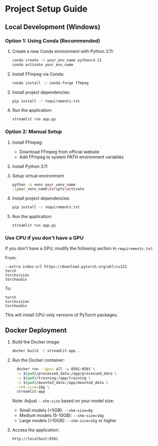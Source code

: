 # Project Setup Guide

## Local Development (Windows)

### Option 1: Using Conda (Recommended)

1. Create a new Conda environment with Python 3.11:
   ```bash
   conda create -n your_env_name python=3.11
   conda activate your_env_name
   ```

2. Install FFmpeg via Conda:
   ```bash
   conda install -c conda-forge ffmpeg
   ```

3. Install project dependencies:
   ```bash
   pip install -r requirements.txt
   ```

4. Run the application:
   ```bash
   streamlit run app.py
   ```

### Option 2: Manual Setup

1. Install FFmpeg:
   - Download FFmpeg from official website
   - Add FFmpeg to system PATH environment variables

2. Install Python 3.11

3. Setup virtual environment
   ```bash
   python -m venv your_venv_name
   .\your_venv_name\Scripts\activate
   ```

4. Install project dependencies:
   ```bash
   pip install -r requirements.txt
   ```

5. Run the application:
   ```bash
   streamlit run app.py
   ```

### Use CPU if you don't have a GPU

If you don't have a GPU, modify the following section in `requirements.txt`:

From:
```
--extra-index-url https://download.pytorch.org/whl/cu121
torch
torchvision
torchaudio
```

To:
```
torch
torchvision
torchaudio
```

This will install CPU-only versions of PyTorch packages.

## Docker Deployment

1. Build the Docker image:
   ```bash
   docker build -t streamlit-app .
   ```

2. Run the Docker container:
   ```bash
     docker run --gpus all -p 8501:8501 \
     -v $(pwd)/processed_data:/app/processed_data \
     -v $(pwd)/training:/app/training \
     -v $(pwd)/mounted_data:/app/mounted_data \
    --shm-size=16g \
     streamlit-app
   ```

   Note: Adjust `--shm-size` based on your model size:
   - Small models (<5GB): `--shm-size=8g`
   - Medium models (5-10GB): `--shm-size=16g`
   - Large models (>10GB): `--shm-size=32g` or higher

3. Access the application:
   ```
   http://localhost:8501
   ```
